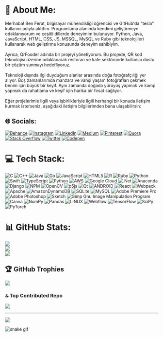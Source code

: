 # 💫 About Me:
Merhaba! Ben Ferat, bilgisayar mühendisliği öğrencisi ve GitHub'da "tesla" kullanıcı adıyla aktifim. Programlama alanında kendimi geliştirmeye odaklanıyorum ve çeşitli dillerde deneyimim bulunuyor. Python, Java, JavaScript, HTML, CSS, JS, MSSQL, MySQL ve Ruby gibi teknolojileri kullanarak web geliştirme konusunda deneyim sahibiyim.<br><br>Ayrıca, QrFooder adında bir projeyi yönetiyorum. Bu projede, QR kod teknolojisi üzerine odaklanarak restoran ve kafe sektöründe kullanıcı dostu bir çözüm sunmayı hedefliyoruz.<br><br>Teknoloji dışında ilgi duyduğum alanlar arasında doğa fotoğrafçılığı yer alıyor. Boş zamanlarımda manzara ve vahşi yaşam fotoğrafları çekmek benim için büyük bir keyif. Aynı zamanda doğada yürüyüş yapmak ve kamp yapmak da rahatlama ve keşif için harika bir fırsat sağlıyor.<br><br>Eğer projelerimle ilgili veya işbirlikleriyle ilgili herhangi bir konuda iletişim kurmak isterseniz, aşağıdaki iletişim bilgilerimden bana ulaşabilirsin:


## 🌐 Socials:
[![Behance](https://img.shields.io/badge/Behance-1769ff?logo=behance&logoColor=white)](https://www.behance.net/feratta) [![Instagram](https://img.shields.io/badge/Instagram-%23E4405F.svg?logo=Instagram&logoColor=white)](https://www.instagram.com/teslaa02/?) [![LinkedIn](https://img.shields.io/badge/LinkedIn-%230077B5.svg?logo=linkedin&logoColor=white)](https://www.linkedin.com/in/ferat-ta%C5%9F-2498b01ab) [![Medium](https://img.shields.io/badge/Medium-12100E?logo=medium&logoColor=white)](https://medium.com/@ferattas2763) [![Pinterest](https://img.shields.io/badge/Pinterest-%23E60023.svg?logo=Pinterest&logoColor=white)](https://tr.pinterest.com/ferattas2763/) [![Quora](https://img.shields.io/badge/Quora-%23B92B27.svg?logo=Quora&logoColor=white)](https://www.quora.com/profile/Ferat-Taş)  [![Stack Overflow](https://img.shields.io/badge/-Stackoverflow-FE7A16?logo=stack-overflow&logoColor=white)](https://stackoverflow.com/users/22212221/ferat-tas) [![Twitter](https://img.shields.io/badge/Twitter-%231DA1F2.svg?logo=Twitter&logoColor=white)](https://twitter.com/Teslaa01) [![Codepen](https://img.shields.io/badge/Codepen-000000?style=for-the-badge&logo=codepen&logoColor=white)](https://codepen.io/ferattass) 


# 💻 Tech Stack:
![C](https://img.shields.io/badge/c-%2300599C.svg?style=flat&logo=c&logoColor=white) ![C++](https://img.shields.io/badge/c++-%2300599C.svg?style=flat&logo=c%2B%2B&logoColor=white) ![Java](https://img.shields.io/badge/java-%23ED8B00.svg?style=flat&logo=java&logoColor=white) ![Go](https://img.shields.io/badge/go-%2300ADD8.svg?style=flat&logo=go&logoColor=white) ![JavaScript](https://img.shields.io/badge/javascript-%23323330.svg?style=flat&logo=javascript&logoColor=%23F7DF1E) ![HTML5](https://img.shields.io/badge/html5-%23E34F26.svg?style=flat&logo=html5&logoColor=white) ![R](https://img.shields.io/badge/r-%23276DC3.svg?style=flat&logo=r&logoColor=white) ![Ruby](https://img.shields.io/badge/ruby-%23CC342D.svg?style=flat&logo=ruby&logoColor=white) ![Python](https://img.shields.io/badge/python-3670A0?style=flat&logo=python&logoColor=ffdd54) ![Swift](https://img.shields.io/badge/swift-F54A2A?style=flat&logo=swift&logoColor=white) ![TypeScript](https://img.shields.io/badge/typescript-%23007ACC.svg?style=flat&logo=typescript&logoColor=white) ![Python](https://img.shields.io/badge/python-3670A0?style=flat&logo=python&logoColor=ffdd54) ![AWS](https://img.shields.io/badge/AWS-%23FF9900.svg?style=flat&logo=amazon-aws&logoColor=white) ![Google Cloud](https://img.shields.io/badge/Google%20Cloud-%234285F4.svg?style=flat&logo=google-cloud&logoColor=white) ![.Net](https://img.shields.io/badge/.NET-5C2D91?style=flat&logo=.net&logoColor=white) ![Anaconda](https://img.shields.io/badge/Anaconda-%2344A833.svg?style=flat&logo=anaconda&logoColor=white) ![Django](https://img.shields.io/badge/django-%23092E20.svg?style=flat&logo=django&logoColor=white) ![NPM](https://img.shields.io/badge/NPM-%23000000.svg?style=flat&logo=npm&logoColor=white) ![OpenCV](https://img.shields.io/badge/opencv-%23white.svg?style=flat&logo=opencv&logoColor=white) ![p5js](https://img.shields.io/badge/p5.js-ED225D?style=flat&logo=p5.js&logoColor=FFFFFF) ![Qt](https://img.shields.io/badge/Qt-%23217346.svg?style=flat&logo=Qt&logoColor=white) ![ANDROID](https://img.shields.io/badge/android-%2320232a.svg?style=flat&logo=android&logoColor=%a4c639) ![React](https://img.shields.io/badge/react-%2320232a.svg?style=flat&logo=react&logoColor=%2361DAFB) ![Webpack](https://img.shields.io/badge/webpack-%238DD6F9.svg?style=flat&logo=webpack&logoColor=black) ![Apache](https://img.shields.io/badge/apache-%23D42029.svg?style=flat&logo=apache&logoColor=white) ![AmazonDynamoDB](https://img.shields.io/badge/Amazon%20DynamoDB-4053D6?style=flat&logo=Amazon%20DynamoDB&logoColor=white) ![SQLite](https://img.shields.io/badge/sqlite-%2307405e.svg?style=flat&logo=sqlite&logoColor=white) ![MySQL](https://img.shields.io/badge/mysql-%2300f.svg?style=flat&logo=mysql&logoColor=white) ![Adobe Premiere Pro](https://img.shields.io/badge/Adobe%20Premiere%20Pro-9999FF.svg?style=flat&logo=Adobe%20Premiere%20Pro&logoColor=white) ![Adobe Photoshop](https://img.shields.io/badge/adobephotoshop-%2331A8FF.svg?style=flat&logo=adobephotoshop&logoColor=white) ![Sketch](https://img.shields.io/badge/Sketch-FFB387?style=flat&logo=sketch&logoColor=black) ![Gimp Gnu Image Manipulation Program](https://img.shields.io/badge/Gimp-657D8B?style=flat&logo=gimp&logoColor=FFFFFF) ![Canva](https://img.shields.io/badge/Canva-%2300C4CC.svg?style=flat&logo=Canva&logoColor=white) ![NumPy](https://img.shields.io/badge/numpy-%23013243.svg?style=flat&logo=numpy&logoColor=white) ![Pandas](https://img.shields.io/badge/pandas-%23150458.svg?style=flat&logo=pandas&logoColor=white) ![LINUX](https://img.shields.io/badge/Linux-FCC624?style=flat&logo=linux&logoColor=black) ![Webflow](https://img.shields.io/badge/Webflow-4353FF?style=flat&logo=webflow&logoColor=white) ![TensorFlow](https://img.shields.io/badge/TensorFlow-%23FF6F00.svg?style=flat&logo=TensorFlow&logoColor=white) ![SciPy](https://img.shields.io/badge/SciPy-%230C55A5.svg?style=flat&logo=scipy&logoColor=%white) ![PyTorch](https://img.shields.io/badge/PyTorch-%23EE4C2C.svg?style=flat&logo=PyTorch&logoColor=white)
# 📊 GitHub Stats:
![](https://github-readme-stats.vercel.app/api?username=ferattass&theme=radical&hide_border=false&include_all_commits=true&count_private=true)<br/>
![](https://github-readme-streak-stats.herokuapp.com/?user=ferattass&theme=radical&hide_border=false)<br/>
![](https://github-readme-stats.vercel.app/api/top-langs/?username=ferattass&theme=radical&hide_border=false&include_all_commits=true&count_private=true&layout=compact)

## 🏆 GitHub Trophies
![](https://github-profile-trophy.vercel.app/?username=ferattass&theme=radical&no-frame=false&no-bg=true&margin-w=4)


### 🔝 Top Contributed Repo
![](https://github-contributor-stats.vercel.app/api?username=ferattass&limit=5&theme=dark&combine_all_yearly_contributions=true)


---
[![](https://visitcount.itsvg.in/api?id=ferattass&icon=6&color=0)](https://visitcount.itsvg.in)

<!-- Proudly created with GPRM ( https://gprm.itsvg.in ) -->


![snake gif](https://github.com/ferattass/blob/output/github-contribution-grid-snake.gif)
